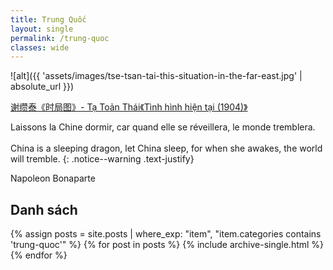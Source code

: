 ```yaml
---
title: Trung Quốc
layout: single
permalink: /trung-quoc
classes: wide
---
```


![alt]({{ 'assets/images/tse-tsan-tai-this-situation-in-the-far-east.jpg' | absolute_url }})
> <cite>
<a target="_blank" href="https://en.m.wikipedia.org/wiki/File:%E6%97%B6%E5%B1%80%E5%9B%BE.jpg">
谢缵泰《时局图》- Tạ Toản Thái《Tình hình hiện tại (1904)》
</a>
</cite>

Laissons la Chine dormir, car quand elle se réveillera, le monde tremblera.\
 \
China is a sleeping dragon, let China sleep, for when she awakes, the world will tremble.
{: .notice--warning .text-justify}
> <cite>
Napoleon Bonaparte
</cite>

## Danh sách
{% assign posts = site.posts | where_exp: "item", "item.categories contains 'trung-quoc'" %}
{% for post in posts %}
  {% include archive-single.html %}
{% endfor %}